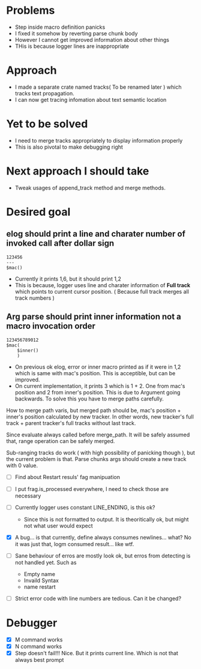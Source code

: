 # Problems

- Step inside macro definition panicks
- I fixed it somehow by reverting parse chunk body
- However I cannot get improved information about other things
- THis is because logger lines are inappropriate

# Approach

- I made a separate crate named tracks( To be renamed later ) which tracks text
propagation.
- I can now get tracing infomation about text semantic location

# Yet to be solved

- I need to merge tracks appropriately to display information properly
- This is also pivotal to make debugging right

# Next approach I should take

- Tweak usages of append\_track method and merge methods.

# Desired goal

## elog should print a line and charater number of invoked call after dollar sign

```
123456
---
$mac()

```

- Currently it prints 1,6, but it should print 1,2
- This is because, logger uses line and charater information of **Full track**
  which points to current cursor position. ( Because full track merges all track numbers )

## Arg parse should print inner information not a macro invocation order

```
123456789012
$mac(
    $inner()
    )
```

- On previous ok elog, error or inner macro printed as if it were in 1,2 which
  is same with mac's position. This is acceptible, but can be improved.
- On current implementation, it prints 3 which is 1 + 2. One from mac's
  position and 2 from inner's position. This is due to Argument going
  backwards. To solve this you have to merge paths carefully. 

How to merge path varis, but merged path should be, mac's position + inner's
position calculated by new tracker. In other words, new tracker's full track +
parent tracker's full tracks without last track.

Since evaluate always called before merge\_path. It will be safely assumed
that, range operation can be safely merged.

Sub-ranging tracks do work ( with high possibility of panicking though ), but
the current problem is that. Parse chunks args should create a new track with 0
value.

* [ ] Find about Restart resuls' fag manipuation
* [ ] I put frag.is_processed everywhere, I need to check those are necessary
* [ ] Currently logger uses constant LINE_ENDING, is this ok?
    - Since this is not formatted to output. It is theoritically ok, but might not what user would expect
* [x] A bug... is that currently, define always consumes newlines... what? No
  it was just that, logm consumed result... like wtf.

* [ ] Sane behaviour of erros are mostly look ok, but erros from detecting is
  not handled yet. Such as
  - Empty name
  - Invaild Syntax
  - name restart

* [ ] Strict error code with line numbers are tedious. Can it be changed?

# Debugger

* [x] M command works
* [x] N command works
* [x] Step doesn't fail!!! Nice. But it prints current line. Which is not that
  always best prompt
